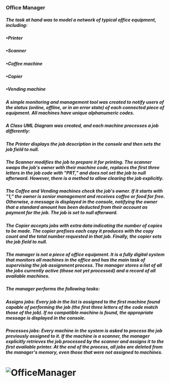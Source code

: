 <h3> Office Manager

<h5>The task at hand was to model a network of typical office equipment, including:

<h5> •Printer
<h5> •Scanner
<h5> •Coffee machine
<h5> •Copier
<h5> •Vending machine
 
<h5> A simple monitoring and management tool was created to notify users of the status (online, offline, or in an error state) of each connected piece of equipment. All machines have unique alphanumeric codes.

<h5> A Class UML Diagram was created, and each machine processes a job differently:

<h5> The Printer displays the job description in the console and then sets the job field to null.
<h5> The Scanner modifies the job to prepare it for printing. The scanner swaps the job's owner with their machine code, replaces the first three letters in the job code with "PRT," and does not set the job to null afterward. However, there is a method to allow clearing the job explicitly.
<h5> The Coffee and Vending machines check the job's owner. If it starts with "1," the owner is senior management and receives coffee or food for free. Otherwise, a message is displayed in the console, notifying the owner that a standard amount has been deducted from their account as payment for the job. The job is set to null afterward.
<h5> The Copier accepts jobs with extra data indicating the number of copies to be made. The copier prefixes each copy it produces with the copy count and the total number requested in that job. Finally, the copier sets the job field to null.
<h5> The manager is not a piece of office equipment. It is a fully digital system that monitors all machines in the office and has the main task of supervising the job assignment process. The manager stores a list of all the jobs currently active (those not yet processed) and a record of all available machines.

<h5> The manager performs the following tasks:

<h5> Assigns jobs: Every job in the list is assigned to the first machine found capable of performing the job (the first three letters of the code match those of the job). If no compatible machine is found, the appropriate message is displayed in the console.
<h5> Processes jobs: Every machine in the system is asked to process the job previously assigned to it. If the machine is a scanner, the manager explicitly retrieves the job processed by the scanner and assigns it to the first available printer. At the end of the process, all jobs are deleted from the manager's memory, even those that were not assigned to machines.
 
 
# ![OfficeManager](https://github.com/IngaPosiunaite/TheatreBookingSystem/assets/119749457/4c102c4e-0eee-45b9-a920-e46e17a54294)


 
 
 
